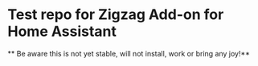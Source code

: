 # Test repo for Zigzag Add-on for Home Assistant

** Be aware this is not yet stable, will not install, work or bring any joy!**
